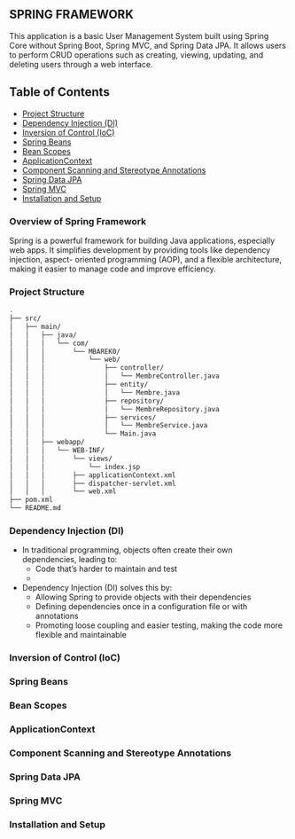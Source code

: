 ## SPRING FRAMEWORK

This application is a basic User Management System 
built using Spring Core without Spring Boot, 
Spring MVC, and Spring Data JPA. It allows users to perform CRUD operations 
such as creating, viewing, updating, and deleting users through a web interface.

## Table of Contents
- [Project Structure](#project-structure)
- [Dependency Injection (DI)](#dependency-injection-di)
- [Inversion of Control (IoC)](#inversion-of-control-ioc)
- [Spring Beans](#spring-beans)
- [Bean Scopes](#bean-scopes)
- [ApplicationContext](#applicationcontext)
- [Component Scanning and Stereotype Annotations](#component-scanning-and-stereotype-annotations)
- [Spring Data JPA](#spring-data-jpa)
- [Spring MVC](#spring-mvc)
- [Installation and Setup](#installation-and-setup)

### Overview of Spring Framework
  Spring is a powerful framework for building Java applications, especially web apps. It simplifies development by providing tools like dependency injection, aspect-     oriented programming (AOP), and a flexible architecture, making it easier to manage code and improve efficiency.
### Project Structure
```sh
.
├── src/
│   ├── main/
│   │   ├── java/
│   │   │   └── com/
│   │   │       └── MBAREK0/
│   │   │           └── web/
│   │   │               ├── controller/
│   │   │               │   └── MembreController.java
│   │   │               ├── entity/
│   │   │               │   └── Membre.java
│   │   │               ├── repository/
│   │   │               │   └── MembreRepository.java
│   │   │               ├── services/
│   │   │               │   └── MembreService.java
│   │   │               └── Main.java
│   │   ├── webapp/
│   │   │   └── WEB-INF/
│   │   │       └── views/
│   │   │           └── index.jsp
│   │   │       ├── applicationContext.xml
│   │   │       ├── dispatcher-servlet.xml
│   │   │       └── web.xml
├── pom.xml
└── README.md
```

### Dependency Injection (DI)
- In traditional programming, objects often create their own dependencies, leading to:
  - Code that’s harder to maintain and test
  - 
- Dependency Injection (DI) solves this by:
  - Allowing Spring to provide objects with their dependencies
  - Defining dependencies once in a configuration file or with annotations
  - Promoting loose coupling and easier testing, making the code more flexible and maintainable

### Inversion of Control (IoC)


### Spring Beans

### Bean Scopes

### ApplicationContext

### Component Scanning and Stereotype Annotations

### Spring Data JPA

### Spring MVC

### Installation and Setup
